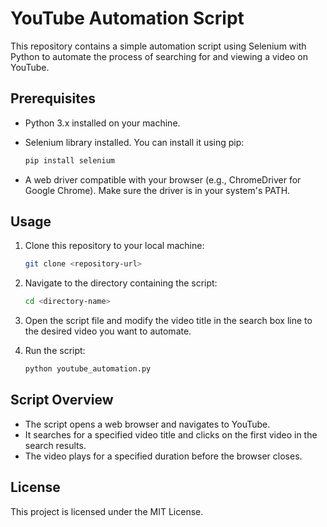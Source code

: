 
# YouTube Automation Script

This repository contains a simple automation script using Selenium with Python to automate the process of searching for and viewing a video on YouTube.

## Prerequisites

- Python 3.x installed on your machine.
- Selenium library installed. You can install it using pip:

  ```bash
  pip install selenium
  ```

- A web driver compatible with your browser (e.g., ChromeDriver for Google Chrome). Make sure the driver is in your system's PATH.

## Usage

1. Clone this repository to your local machine:

   ```bash
   git clone <repository-url>
   ```

2. Navigate to the directory containing the script:

   ```bash
   cd <directory-name>
   ```

3. Open the script file and modify the video title in the search box line to the desired video you want to automate.

4. Run the script:

   ```bash
   python youtube_automation.py
   ```

## Script Overview

- The script opens a web browser and navigates to YouTube.
- It searches for a specified video title and clicks on the first video in the search results.
- The video plays for a specified duration before the browser closes.

## License

This project is licensed under the MIT License.
